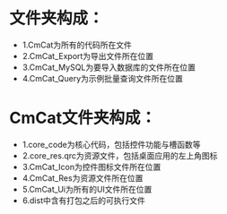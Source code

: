 # 文件夹构成：<br>
* 1.CmCat为所有的代码所在文件<br>
* 2.CmCat_Export为导出文件所在位置<br>
* 3.CmCat_MySQL为要导入数据库的文件所在位置<br>
* 4.CmCat_Query为示例批量查询文件所在位置<br>
# CmCat文件夹构成：<br>
* 1.core_code为核心代码，包括控件功能与槽函数等<br>
* 2.core_res.qrc为资源文件，包括桌面应用的左上角图标<br>
* 3.CmCat_Icon为控件图标文件所在位置<br>
* 4.CmCat_Res为资源文件所在位置<br>
* 5.CmCat_Ui为所有的UI文件所在位置<br>
* 6.dist中含有打包之后的可执行文件
